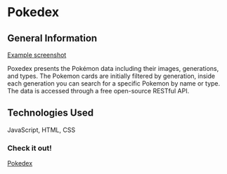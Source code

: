 # Pokedex

## General Information

[Example screenshot](./img/Screenshot.png)

Poxedex presents the Pokémon data including their images, generations, and types. The Pokemon cards are initially filtered by generation, inside each generation you can search for a specific Pokemon by name or type. The data is accessed through a free open-source RESTful API.

## Technologies Used

JavaScript, HTML, CSS

### **Check it out!**

[Pokedex](https://relaxed-fox-a5e58f.netlify.app)
